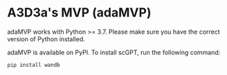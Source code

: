 # A3D3a's MVP (adaMVP)

adaMVP works with Python >= 3.7. Please make sure you have the correct version of Python installed.

adaMVP is available on PyPI. To install scGPT, run the following command:

```bash
pip install wandb
```
